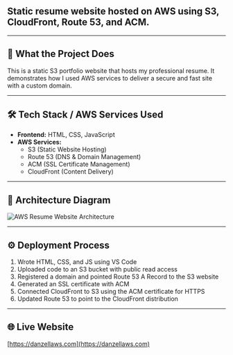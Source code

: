 ## Static resume website hosted on AWS using S3, CloudFront, Route 53, and ACM.

---

## 📌 What the Project Does
This is a static S3 portfolio website that hosts my professional resume. It demonstrates how I used AWS services to deliver a secure and fast site with a custom domain.

---

## 🛠 Tech Stack / AWS Services Used
- **Frontend:** HTML, CSS, JavaScript
- **AWS Services:**  
  - S3 (Static Website Hosting)  
  - Route 53 (DNS & Domain Management)  
  - ACM (SSL Certificate Management)  
  - CloudFront (Content Delivery)  

---

## 🧱 Architecture Diagram
![AWS Resume Website Architecture](awsResumeSiteDiagram.png)

---

## ⚙️ Deployment Process
1. Wrote HTML, CSS, and JS using VS Code  
2. Uploaded code to an S3 bucket with public read access  
3. Registered a domain and pointed Route 53 A Record to the S3 website  
4. Generated an SSL certificate with ACM  
5. Connected CloudFront to S3 using the ACM certificate for HTTPS  
6. Updated Route 53 to point to the CloudFront distribution

---

## 🌐 Live Website  
[https://danzellaws.com](https://danzellaws.com)
